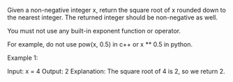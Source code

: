 Given a non-negative integer x, return the square root of x rounded down to the nearest integer. The returned integer should be non-negative as well.

You must not use any built-in exponent function or operator.

For example, do not use pow(x, 0.5) in c++ or x ** 0.5 in python.
 
Example 1:

Input: x = 4
Output: 2
Explanation: The square root of 4 is 2, so we return 2.